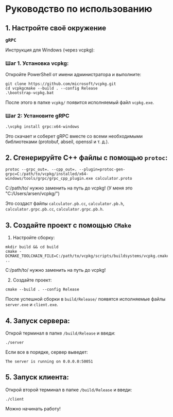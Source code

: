 # Руководство по использованию 
## 1. Настройте своё окружение
<b><pre>gRPC</pre></b>
Инструкция для Windows (через vcpkg):
### Шаг 1. Установка vcpkg:
Откройте PowerShell от имени администратора и выполните:
```
git clone https://github.com/microsoft/vcpkg.git
cd vcpkgcmake --build . --config Release
.\bootstrap-vcpkg.bat
```
После этого в папке ```vcpkg/``` появится исполняемый файл ```vcpkg.exe```.
### Шаг 2: Установите gRPC
```
.\vcpkg install grpc:x64-windows
```
Это скачает и соберет gRPC вместе со всеми необходимыми библиотеками (protobuf, abseil, openssl и т. д.).
## 2. Сгенерируйте C++ файлы с помощью ```protoc```:
```
protoc --grpc_out=. --cpp_out=. --plugin=protoc-gen-grpc=C:/path/to/vcpkg/installed/x64-windows/tools/grpc/grpc_cpp_plugin.exe calculator.proto
```
C:/path/to/ нужно заменить на путь до vcpkg! (У меня это "C:/Users/arsen/vcpkg/")

Это создаст файлы ```calculator.pb.cc```, ```calculator.pb.h```, ```calculator.grpc.pb.cc```, ```calculator.grpc.pb.h```.
## 3. Создайте проект с помощью ```CMake```
1. Настройте сборку:
```
mkdir build && cd build
cmake -DCMAKE_TOOLCHAIN_FILE=C:/path/to/vcpkg/scripts/buildsystems/vcpkg.cmake ..
```
C:/path/to/ нужно заменить на путь до vcpkg!

2. Создайте проект:
```
cmake --build . --config Release
```
После успешной сборки в ```build/Release/``` появятся исполняемые файлы ```server.exe``` и ```client.exe```.
## 4. Запуск сервера:
Открой терминал в папке ```/build/Release``` и введи:
```
./server
```
Если все в порядке, сервер выведет:
```
The server is running on 0.0.0.0:50051
```
## 5. Запуск клиента:
Открой второй терминал в папке ```/build/Release``` и введи:
```
./client
```
Можно начинать работу!
